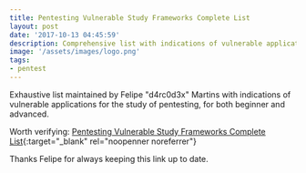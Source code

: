 ```yaml
---
title: Pentesting Vulnerable Study Frameworks Complete List
layout: post
date: '2017-10-13 04:45:59'
description: Comprehensive list with indications of vulnerable applications for the pentesting study
image: '/assets/images/logo.png'
tags:
- pentest
---
```


Exhaustive list maintained by Felipe "d4rc0d3x" Martins with indications of vulnerable applications for the study of pentesting, for both beginner and advanced.

Worth verifying: [Pentesting Vulnerable Study Frameworks Complete List](https://www.felipemartins.info/2011/05/pentesting-vulnerable-study-frameworks-complete-list/){:target="_blank" rel="noopenner noreferrer"}

Thanks Felipe for always keeping this link up to date.
